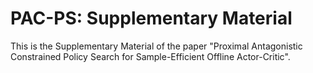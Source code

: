 # PAC-PS: Supplementary Material
This is the Supplementary Material of the paper "Proximal Antagonistic Constrained Policy Search for Sample-Efficient Offline Actor-Critic".

